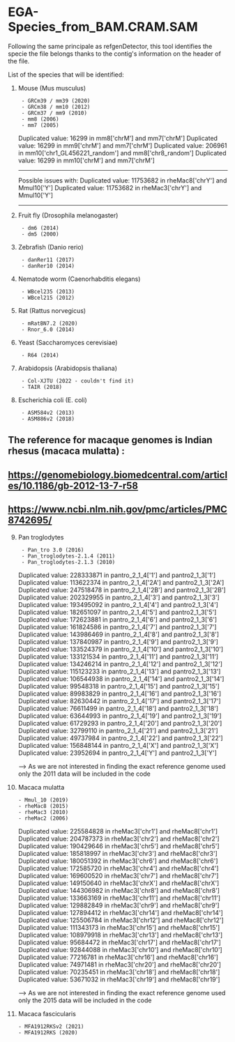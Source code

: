 # EGA-Species_from_BAM.CRAM.SAM

Following the same principale as refgenDetector, this tool identifies the specie the file belongs thanks to the contig's information on the header of the file. 

List of the species that will be identified: 

1. Mouse (Mus musculus)
    
        - GRCm39 / mm39 (2020)
        - GRCm38 / mm10 (2012)
        - GRCm37 / mm9 (2010)
        - mm8 (2006)
        - mm7 (2005)

    Duplicated value: 16299 in mm8['chrM'] and mm7['chrM']
    Duplicated value: 16299 in mm9['chrM'] and mm7['chrM']
    Duplicated value: 206961 in mm10['chr1_GL456221_random'] and mm8['chr8_random']
    Duplicated value: 16299 in mm10['chrM'] and mm7['chrM']
    
    ****
    Possible issues with: 
        Duplicated value: 11753682 in rheMac8['chrY'] and Mmul10['Y']
        Duplicated value: 11753682 in rheMac3['chrY'] and Mmul10['Y']
    ****
       
2. Fruit fly (Drosophila melanogaster)

        - dm6 (2014)
        - dm5 (2000)

3. Zebrafish (Danio rerio)

        - danRer11 (2017)
        - danRer10 (2014)
        
4. Nematode worm (Caenorhabditis elegans)

        - WBcel235 (2013)
        - WBcel215 (2012)

5. Rat (Rattus norvegicus)

        - mRatBN7.2 (2020)
        - Rnor_6.0 (2014)

6. Yeast (Saccharomyces cerevisiae)

        - R64 (2014) 
        
7. Arabidopsis (Arabidopsis thaliana) 

        - Col-XJTU (2022 - couldn't find it)
        - TAIR (2018)
        
8. Escherichia coli (E. coli) 

        - ASM584v2 (2013)
        - ASM886v2 (2018)
        
## The reference for macaque genomes is Indian rhesus (macaca mulatta) : 
## https://genomebiology.biomedcentral.com/articles/10.1186/gb-2012-13-7-r58
## https://www.ncbi.nlm.nih.gov/pmc/articles/PMC8742695/

9. Pan troglodytes

        - Pan_tro 3.0 (2016)
        - Pan_troglodytes-2.1.4 (2011)
        - Pan_troglodytes-2.1.3 (2010)

    Duplicated value: 228333871 in pantro_2_1_4['1'] and pantro2_1_3['1']
    Duplicated value: 113622374 in pantro_2_1_4['2A'] and pantro2_1_3['2A']
    Duplicated value: 247518478 in pantro_2_1_4['2B'] and pantro2_1_3['2B']
    Duplicated value: 202329955 in pantro_2_1_4['3'] and pantro2_1_3['3']
    Duplicated value: 193495092 in pantro_2_1_4['4'] and pantro2_1_3['4']
    Duplicated value: 182651097 in pantro_2_1_4['5'] and pantro2_1_3['5']
    Duplicated value: 172623881 in pantro_2_1_4['6'] and pantro2_1_3['6']
    Duplicated value: 161824586 in pantro_2_1_4['7'] and pantro2_1_3['7']
    Duplicated value: 143986469 in pantro_2_1_4['8'] and pantro2_1_3['8']
    Duplicated value: 137840987 in pantro_2_1_4['9'] and pantro2_1_3['9']
    Duplicated value: 133524379 in pantro_2_1_4['10'] and pantro2_1_3['10']
    Duplicated value: 133121534 in pantro_2_1_4['11'] and pantro2_1_3['11']
    Duplicated value: 134246214 in pantro_2_1_4['12'] and pantro2_1_3['12']
    Duplicated value: 115123233 in pantro_2_1_4['13'] and pantro2_1_3['13']
    Duplicated value: 106544938 in pantro_2_1_4['14'] and pantro2_1_3['14']
    Duplicated value: 99548318 in pantro_2_1_4['15'] and pantro2_1_3['15']
    Duplicated value: 89983829 in pantro_2_1_4['16'] and pantro2_1_3['16']
    Duplicated value: 82630442 in pantro_2_1_4['17'] and pantro2_1_3['17']
    Duplicated value: 76611499 in pantro_2_1_4['18'] and pantro2_1_3['18']
    Duplicated value: 63644993 in pantro_2_1_4['19'] and pantro2_1_3['19']
    Duplicated value: 61729293 in pantro_2_1_4['20'] and pantro2_1_3['20']
    Duplicated value: 32799110 in pantro_2_1_4['21'] and pantro2_1_3['21']
    Duplicated value: 49737984 in pantro_2_1_4['22'] and pantro2_1_3['22']
    Duplicated value: 156848144 in pantro_2_1_4['X'] and pantro2_1_3['X']
    Duplicated value: 23952694 in pantro_2_1_4['Y'] and pantro2_1_3['Y']
   
    --> As we are not interested in finding the exact reference genome used only the 2011 data will be included in the code
        
10. Macaca mulatta

        - Mmul_10 (2019)  
        - rheMac8 (2015)
        - rheMac3 (2010)
        - rheMac2 (2006)
        
    Duplicated value: 225584828 in rheMac3['chr1'] and rheMac8['chr1']
    Duplicated value: 204787373 in rheMac3['chr2'] and rheMac8['chr2']
    Duplicated value: 190429646 in rheMac3['chr5'] and rheMac8['chr5']
    Duplicated value: 185818997 in rheMac3['chr3'] and rheMac8['chr3']
    Duplicated value: 180051392 in rheMac3['chr6'] and rheMac8['chr6']
    Duplicated value: 172585720 in rheMac3['chr4'] and rheMac8['chr4']
    Duplicated value: 169600520 in rheMac3['chr7'] and rheMac8['chr7']
    Duplicated value: 149150640 in rheMac3['chrX'] and rheMac8['chrX']
    Duplicated value: 144306982 in rheMac3['chr8'] and rheMac8['chr8']
    Duplicated value: 133663169 in rheMac3['chr11'] and rheMac8['chr11']
    Duplicated value: 129882849 in rheMac3['chr9'] and rheMac8['chr9']
    Duplicated value: 127894412 in rheMac3['chr14'] and rheMac8['chr14']
    Duplicated value: 125506784 in rheMac3['chr12'] and rheMac8['chr12']
    Duplicated value: 111343173 in rheMac3['chr15'] and rheMac8['chr15']
    Duplicated value: 108979918 in rheMac3['chr13'] and rheMac8['chr13']
    Duplicated value: 95684472 in rheMac3['chr17'] and rheMac8['chr17']
    Duplicated value: 92844088 in rheMac3['chr10'] and rheMac8['chr10']
    Duplicated value: 77216781 in rheMac3['chr16'] and rheMac8['chr16']
    Duplicated value: 74971481 in rheMac3['chr20'] and rheMac8['chr20']
    Duplicated value: 70235451 in rheMac3['chr18'] and rheMac8['chr18']
    Duplicated value: 53671032 in rheMac3['chr19'] and rheMac8['chr19']
    
    --> As we are not interested in finding the exact reference genome used only the 2015 data will be included in the code
              
11. Macaca fascicularis

        - MFA1912RKSv2 (2021)
        - MFA1912RKS (2020)

